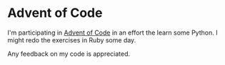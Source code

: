 # Advent of Code

I'm participating in [Advent of Code](http://adventofcode.org) in an effort the learn some Python. I might redo the exercises in Ruby some day.

Any feedback on my code is appreciated.
